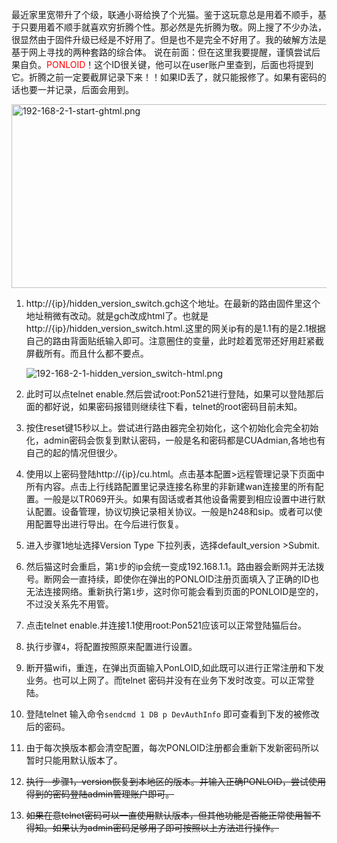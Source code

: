 ---
---
最近家里宽带升了个级，联通小哥给换了个光猫。鉴于这玩意总是用着不顺手，基于只要用着不顺手就喜欢穷折腾个性。那必然是先折腾为敬。网上搜了不少办法，很显然由于固件升级已经是不好用了。但是也不是完全不好用了。我的破解方法是基于网上寻找的两种套路的综合体。
说在前面：但在这里我要提醒，谨慎尝试后果自负。<span style="color:red">PONLOID</span>！这个ID很关键，他可以在user账户里查到，后面也将提到它。折腾之前一定要截屏记录下来！！如果ID丢了，就只能报修了。如果有密码的话也要一并记录，后面会用到。


<img src="/_resources/b66a550be4e24bd3b1aa60ed8cb93c45.png" alt="192-168-2-1-start-ghtml.png" width="600" height="294">

1. http://{ip}/hidden\_version\_switch.gch这个地址。在最新的路由固件里这个地址稍微有改动。就是gch改成html了。也就是http://{ip}/hidden\_version\_switch.html.这里的网关ip有的是1.1有的是2.1根据自己的路由背面贴纸输入即可。注意圈住的变量，此时趁着宽带还好用赶紧截屏截所有。而且什么都不要点。  


	![192-168-2-1-hidden_version_switch-html.png](/_resources/c102a2f28a024f948ded3a0d0070528b.png)


2. 此时可以点telnet enable.然后尝试root:Pon521进行登陆，如果可以登陆那后面的都好说，如果密码报错则继续往下看，telnet的root密码目前未知。
3. 按住reset键15秒以上。尝试进行路由器完全初始化，这个初始化会完全初始化，admin密码会恢复到默认密码，一般是名和密码都是CUAdmian,各地也有自己的起的情况但很少。
4. 使用以上密码登陆http://{ip}/cu.html。点击基本配置>远程管理记录下页面中所有内容。点击上行线路配置里记录连接名称里的非新建wan连接里的所有配置。一般是以TR069开头。如果有固话或者其他设备需要到相应设置中进行默认配置。设备管理，协议切换记录相关协议。一般是h248和sip。或者可以使用配置导出进行导出。在今后进行恢复。
5. 进入步骤1地址选择Version Type 下拉列表，选择default_version >Submit.
6. 然后猫这时会重启，第`1`步的ip会统一变成192.168.1.1。路由器会断网并无法拨号。断网会一直持续，即使你在弹出的PONLOID注册页面填入了正确的ID也无法连接网络。重新执行第`1`步，这时你可能会看到页面的PONLOID是空的，不过没关系先不用管。
7. 点击telnet enable.并连接1.1使用root:Pon521应该可以正常登陆猫后台。
8. 执行步骤`4`，将配置按照原来配置进行设置。
9. 断开猫wifi，重连，在弹出页面输入PonLOID,如此既可以进行正常注册和下发业务。也可以上网了。而telnet 密码并没有在业务下发时改变。可以正常登陆。
10. 登陆telnet 输入命令`sendcmd 1 DB p DevAuthInfo` 即可查看到下发的被修改后的密码。
11. 由于每次换版本都会清空配置，每次PONLOID注册都会重新下发新密码所以暂时只能用默认版本了。
12. ~~执行--步骤1，version恢复到本地区的版本。并输入正确PONLOID，尝试使用得到的密码登陆admin管理账户即可。~~
13. ~~如果在意telnet密码可以一直使用默认版本，但其他功能是否能正常使用暂不得知。如果认为admin密码足够用了即可按照以上方法进行操作。~~
